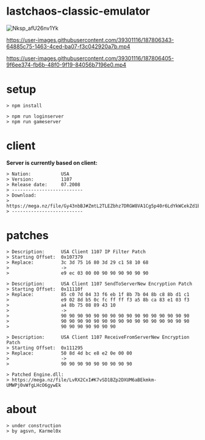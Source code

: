 # lastchaos-classic-emulator

![Nksp_afU26nv1Yk](https://user-images.githubusercontent.com/39301116/188494163-949f54da-c681-4d57-ba36-f7f3f3bf84b0.png)

https://user-images.githubusercontent.com/39301116/187806343-64885c75-1463-4ced-ba07-f3c042920a7b.mp4

https://user-images.githubusercontent.com/39301116/187806405-9f6ee374-fb6b-48f0-9f19-84056b7196e0.mp4

# setup
```
> npm install

> npm run loginserver
> npm run gameserver
```

# client

**Server is currently based on client:**
```
> Nation:           USA
> Version:          1107
> Release date:     07.2008
> --------------------------
> Download:
> https://mega.nz/file/Gy43nbBJ#ZmtL2TLEZbhz7DRGW8VA1Cg5p40r6LdYkWCekZd1bN0
> --------------------------
```

# patches
```
> Description:      USA Client 1107 IP Filter Patch
> Starting Offset:  0x107379
> Replace:          3c 3d 75 16 80 3d 29 c1 58 10 68
>                   ->
>                   e9 ec 03 00 00 90 90 90 90 90 90
```

```
> Description:      USA Client 1107 SendToServerNew Encryption Patch
> Starting Offset:  0x11110f
> Replace:          85 c0 7d 04 33 f6 eb 1f 8b 7b 04 8b c8 8b d1 c1
>                   e9 02 8d b5 0c fc ff ff f3 a5 8b ca 83 e1 03 f3
>                   a4 8b 75 08 89 43 10
>                   ->
>                   90 90 90 90 90 90 90 90 90 90 90 90 90 90 90 90
>                   90 90 90 90 90 90 90 90 90 90 90 90 90 90 90 90
>                   90 90 90 90 90 90 90
```

```
> Description:      USA Client 1107 ReceiveFromServerNew Encryption Patch
> Starting Offset:  0x111295
> Replace:          50 8d 4d bc e8 e2 0e 00 00
>                   ->
>                   90 90 90 90 90 90 90 90 90
```

```
> Patched Engine.dll:
> https://mega.nz/file/LvRX2CxI#K7vSD1BZp2DXUM6aBEkmkm-UMWPj0vWfgLHcO6gywEk
```

# about
```
> under construction
> by agsvn, Karmel0x
```
